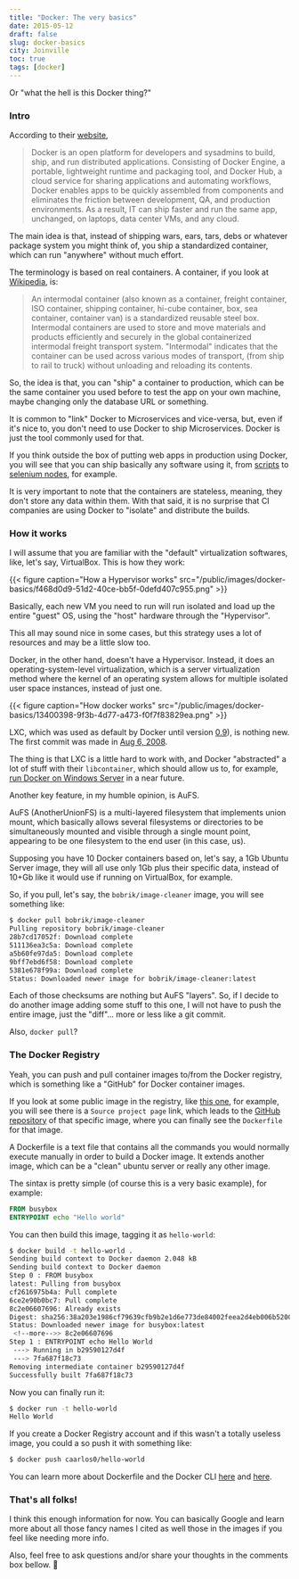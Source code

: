 ```yaml
---
title: "Docker: The very basics"
date: 2015-05-12
draft: false
slug: docker-basics
city: Joinville
toc: true
tags: [docker]
---
```


Or "what the hell is this Docker thing?"

### Intro

According to their [website](https://www.docker.com/),

> Docker is an open platform for developers and sysadmins to build, ship, and run distributed applications. Consisting of Docker Engine, a portable, lightweight runtime and packaging tool, and Docker Hub, a cloud service for sharing applications and automating workflows, Docker enables apps to be quickly assembled from components and eliminates the friction between development, QA, and production environments. As a result, IT can ship faster and run the same app, unchanged, on laptops, data center VMs, and any cloud.

The main idea is that, instead of shipping wars, ears, tars, debs or whatever package system you might think of, you ship a standardized container, which can run "anywhere" without much effort.

The terminology is based on real containers. A container, if you look at [Wikipedia](http://en.wikipedia.org/wiki/Intermodal_container), is:

> An intermodal container (also known as a container, freight container, ISO container, shipping container, hi-cube container, box, sea container, container van) is a standardized reusable steel box. Intermodal containers are used to store and move materials and products efficiently and securely in the global containerized intermodal freight transport system. "Intermodal" indicates that the container can be used across various modes of transport, (from ship to rail to truck) without unloading and reloading its contents.

So, the idea is that, you can "ship" a container to production, which can be the same container you used before to test the app on your own machine, maybe changing only the database URL or something.

It is common to "link" Docker to Microservices and vice-versa, but, even if it's nice to, you don't need to use Docker to ship Microservices. Docker is just the tool commonly used for that.

If you think outside the box of putting web apps in production using Docker, you will see that you can ship basically any software using it, from [scripts](https://github.com/bobrik/docker-image-cleaner) to
[selenium nodes](https://github.com/SeleniumHQ/docker-selenium), for example. 

It is very important to note that the containers are stateless, meaning, they don't store any data within them. With that said, it is no surprise that CI companies are using Docker to "isolate" and distribute the builds.

### How it works

I will assume that you are familiar with the "default" virtualization softwares, like, let's say, VirtualBox. This is how they work:

{{< figure caption="How a Hypervisor works" src="/public/images/docker-basics/f468d0d9-51d2-40ce-bb5f-0defd407c955.png" >}}

Basically, each new VM you need to run will run isolated and load up the entire "guest" OS, using the "host" hardware through the "Hypervisor".

This all may sound nice in some cases, but this strategy uses a lot of resources and may be a little slow too.

Docker, in the other hand, doesn't have a Hypervisor. Instead, it does an operating-system-level virtualization, which is a server virtualization method where the kernel of an operating system allows for multiple isolated user space instances, instead of just one.

{{< figure caption="How docker works" src="/public/images/docker-basics/13400398-9f3b-4d77-a473-f0f7f83829ea.png" >}}

LXC, which was used as default by Docker until version [0.9](https://blog.docker.com/2014/03/docker-0-9-introducing-execution-drivers-and-libcontainer/)), is nothing new. The first commit was made in [Aug 6, 2008](https://github.com/lxc/lxc/commit/5e97c3fcce787a5bc0f8ceef43aa3e05195b480a).

The thing is that LXC is a little hard to work with, and Docker "abstracted" a lot of stuff with their `libcontainer`, which should allow us to, for example, [run Docker on Windows Server](http://www.pcworld.com/article/2834132/microsoft-to-bring-docker-to-windows-server.html) in a near future.

Another key feature, in my humble opinion, is AuFS. 

AuFS (AnotherUnionFS) is a multi-layered filesystem that implements union mount, which basically allows several filesystems or directories to be simultaneously mounted and visible through a single mount point, appearing to be one filesystem to the end user (in this case, us).

Supposing you have 10 Docker containers based on, let's say, a 1Gb Ubuntu Server image, they will all use only 1Gb plus their specific data, instead of 10+Gb like it would use if running on VirtualBox, for  example.

So, if you pull, let's say, the `bobrik/image-cleaner` image, you will see something like:

```sh
$ docker pull bobrik/image-cleaner
Pulling repository bobrik/image-cleaner
28b7cd17052f: Download complete
511136ea3c5a: Download complete
a5b60fe97da5: Download complete
9bff7ebd6f58: Download complete
5381e678f99a: Download complete
Status: Downloaded newer image for bobrik/image-cleaner:latest
```

Each of those checksums are nothing but AuFS "layers". So, if I decide to do another image adding some stuff to this one, I will not have to push the entire image, just the "diff"... more or less like a git  commit.

Also, `docker pull`?

### The Docker Registry

Yeah, you can push and pull container images to/from the Docker registry, which is something like a "GitHub" for Docker container images.

If you look at some public image in the registry, like [this one](https://registry.hub.docker.com/u/bobrik/image-cleaner/), for example, you will see there is a `Source project page` link, which leads to the [GitHub repository](https://github.com/bobrik/docker-image-cleaner) of that specific image, where you can finally see the `Dockerfile` for that image.

A Dockerfile is a text file that contains all the commands you would normally execute manually in order to build a Docker image. It extends another image, which can be a "clean" ubuntu server or really any other image.

The sintax is pretty simple (of course this is a very basic example), for example:

```dockerfile
FROM busybox
ENTRYPOINT echo "Hello world"
```

You can then build this image, tagging it as `hello-world`:

```sh
$ docker build -t hello-world .
Sending build context to Docker daemon 2.048 kB
Sending build context to Docker daemon
Step 0 : FROM busybox
latest: Pulling from busybox
cf2616975b4a: Pull complete
6ce2e90b0bc7: Pull complete
8c2e06607696: Already exists
Digest: sha256:38a203e1986cf79639cfb9b2e1d6e773de84002feea2d4eb006b52004ee8502d
Status: Downloaded newer image for busybox:latest
 <!--more-->> 8c2e06607696
Step 1 : ENTRYPOINT echo Hello World
 ---> Running in b29590127d4f
 ---> 7fa687f18c73
Removing intermediate container b29590127d4f
Successfully built 7fa687f18c73
```

Now you can finally run it:

```sh
$ docker run -t hello-world
Hello World
```

If you create a Docker Registry account and if this wasn't a totally useless image, you could a so push it with something like:

```sh
$ docker push caarlos0/hello-world
```

You can learn more about Dockerfile and the Docker CLI [here](https://docs.docker.com/engine/reference/builder/) and [here](https://docs.docker.com/engine/reference/commandline/).

### That's all folks!

I think this enough information for now. You can basically Google and learn more about all those fancy names I cited as well those in the images if you feel like needing more info.

Also, feel free to ask questions and/or share your thoughts in the comments box bellow. 🍻
